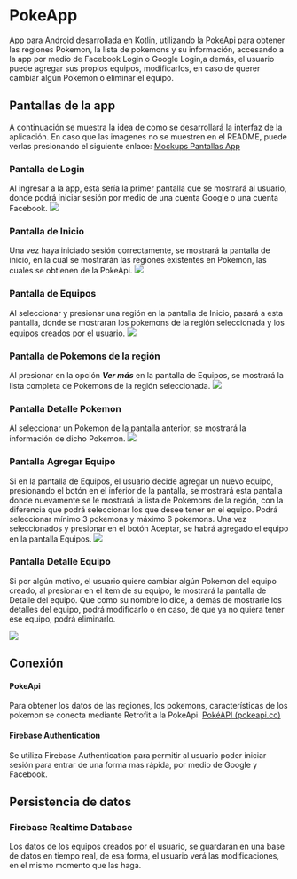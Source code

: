 # PokeApp

App para Android desarrollada en Kotlin, utilizando la PokeApi para obtener las regiones Pokemon, la lista de pokemons y su información, accesando a la app por medio de Facebook Login o Google Login,a demás, el usuario puede agregar sus propios equipos, modificarlos, en caso de querer cambiar algún Pokemon o eliminar el equipo.

## Pantallas de la app

A continuación se muestra la idea de como se desarrollará la interfaz de la aplicación.
En caso que las imagenes no se muestren en el README, puede verlas presionando el siguiente enlace:
[Mockups Pantallas App](https://drive.google.com/file/d/1vIkQt8iqccoXCjF9ajsatUT415qrr-OO/view?usp=sharing)

### Pantalla de Login
Al ingresar a la app, esta sería la primer pantalla que se mostrará al usuario, donde podrá iniciar sesión por medio de una cuenta Google o una cuenta Facebook.
![](https://lh3.googleusercontent.com/HA9ajGFj3eGbfhfHLPqyjT24pRyBTGHMCoj-SpLs6CcJ3jmfdQm9aQpYcJszqKZyB7IXGrPFTaRBwHlMWFd_GH9zMfiqIN7n_ReNR3RvJReyrLXLaXvWNs8NTMQyf6SAoQEdYjP_N0s8BhDg3vfgsZo7fD9cPjibfJZSn6h7R-yj3_5iWrN_kricrmUr9eVMa3FUFMQDu5ATvkSXxR-YlPn91OifK4YtugSjNlrwW17mOubVxJf-3MR7DIVKr72vlSrWbBhLNxm3T5nMsHjrNT307CWfnNjPrEyRpLLJaB7KatT9YABA-EHHIVJHXjN_YPsuj4Yd5dCLjDbcpS5vT9XM8G2PkZJq9L3HGrbCmUy5zEDeq9Yzj_4WXk06rCGrnJ0Ej006jcuf6gs6BW5_Z6dXsxENB1jDkWr53GWWdJmZR5EMPLlywcV-n-mRAgu1BD1RUVulv7Plp2LTn2Nf0CBSDFIehZd4iE-4LKvzBg90_69RDt58m-GCW_7cWVTfYCUgFY6moXe8idjoPm6lfqswCp2PzpoRIKrXH4KbBcG1ETc4unL5ffvO8b411zpWqc1HkFczewadu82c4bO-k_w-FQszhoSDu6JBT5k2XvZwH_Ebj30SzLK0QZevZXWDWR3_Yu6IwAx8DKM6N2YVcFHR0oKqNP1Pk7syhp9dGYHd3Aw4WczAIXkLnivD=w538-h954-no?authuser=0)

### Pantalla de Inicio
Una vez haya iniciado sesión correctamente, se mostrará la pantalla de inicio, en la cual se mostrarán las regiones existentes en Pokemon, las cuales se obtienen de la PokeApi.
![](https://lh3.googleusercontent.com/npZP68d96K8cRGw8dLJCx-Gh_3JCqN4CF4ZHY5SA3SX4xUDiP22PlIrGcmgZd10MIDGCnkk_F9Mp51gLmd8hDs2ZwJB8nY__0Z3eVWgL_1G99TxV5EgLN9yhpIIhG3Yk-QbtHGbhRJAA2MtzObOkWiGH05xWcYdma8FLMGKdHLFqm3aJX8ugdo4wlu6oodTHGFJX11fArvNkem6W2utChNlB203N7TyvfyqC8XgispHgPx7HNfeGQWNO9NcoUMAQpWyXjaMhDo9hdhI-_UNvQQKCPOWRyCxtF_OqqggK8q30ZeRiBxmkUTbkxBZwm_IgNBecc0dFyjEVMvIba45lmDSNB5tNSrO0TlvHzlttdFvrXblM_dswQNMlXtnC_-0-aXT2gItVoPyN3kohcADj2qurdVCez0V-X2uq1DfZhdVqwG17sF55YBWSbr1LJF7XwWcQOhd9ZmWMwV4Wan9EspMgJ8BhfA5WSd6a_px5RUqWTjeASIa25j9148UZ-dzS17SPT3UPLQsMwQrhZbTEY3tpGnqc6WCwBeS9uX-HTpIgv5ES-mk-dRqLkBj8zRgygcDMeIxYP12Dk15drkT10MSO6y4xbHdfdphDB7_QH_-4QMMxN9i3LnEfPKzp0Wrb1zEzdX32C_uTvcUx7WM8MiaAwUCp94M_ErFBaxjb8ZrDaT7yWTpTRZW_2wse=w538-h954-no?authuser=0)

### Pantalla de Equipos

Al seleccionar y presionar una región en la pantalla de Inicio, pasará a esta pantalla, donde se mostraran los pokemons de la región seleccionada y los equipos creados por el usuario.
![](https://lh3.googleusercontent.com/bMYtBtzmdrXUo6hWY4Z2evG5j6pPQVAZYhkLOmu52qokUWfNrjPS8D1uXkPfDztzwfAIgr03jUhJ0_t3BPBy7ApAmwRmrGhaW3J8aZ6a_Fi4OWervJtsCNtZyVik5YYysdrRQX4sqqXe9uuzKu4AaznCGakzKISpdTk0ZqI9G2aQJ3aQC36OI0okCFTwYxMoMWY5pxR_VtzKpud3BNZDgY1fxIZfI_ZXsu6vtEL6_mqzvQpqun4aGp4qa0GebDb46wUZ_13XCfdU9BgNJiTnWbO7fw67Fw5L9XIoxc35LdtTuWmK3JWAsjmO5THEGj5RxDyDEQ061EoZFs613sUbrEp4XyFM2vmWOck_rF0kxIyRZy1mANAVTmH89xo3cnMJC_sWusaShrj_NnexfWG_Np0hRluDnQaL9FUAC6WdifhuBIE_NKq7SUFv44Gp21stlB-XMlrSqEhVk3-bazsbqZQ8EPfSM76uc4D3A03SRAVXoxGnV8CFDED-ck3Ns1USJLfoKpjd1swaw7NnDGtNZh5ccfEzdf9jhLLWcIUVtkV6siybP-9AT1zDaxcmuXv1k8lmt_nB0xnJDLouN7efqnnLrWj2FIFHXcP852XRwTHT2nulhSKDDGzLBdTl6Eq7JiRHjkD2jPjzFSsLEsscrOgI-Z8T18dq6MCTMAbI9yb9kEpGO0AihSYj8afg=w538-h954-no?authuser=0)

### Pantalla de Pokemons de la región
Al presionar en la opción ***Ver más*** en la pantalla de Equipos, se mostrará la lista completa de Pokemons de la región seleccionada.
![](https://lh3.googleusercontent.com/HOdviMskdsZeqGiGqZD1HG2TI492b6IjGCI9saPgNd9rENxzyzU507vb4F2iTJH6IQKwjeh39rO2lOMRSmzDZgx4_GTBuerrIYLrDPnMN5t9ykAnmAKCvurSIwOKoFdzTc8ZWvT8GUoLAE2BjY28xwVSZH4TO2ZE5KbQAAbqCrt76le2Qjth7P9zh3jZdFRWJZSp-T4y-Ix8PdD-oYb1olWyiLM0s54GbvnnDL-oXfBP7HbQfurPZ8sFUfcDeb0aHeKvhQjOI7HQB2uPZhmxC6ebg11kEX6ITfBt-xIOboGmA4ZRK1J-QKZvAPwdfAZs6X_xjM0-S6PEk0TmJPoaM-n2bHOmKlskST2DiAN8jc7cMdJ4S7mZQqZFqrhL3Roy9MnE0F0TdCzt7DJuPSSe9cc2n2ECOC00NSSbsfg5OWU6iprpi7GXBcxVygw0hacgzSSSd_k-RZ9X33ViWo3pBgW2VLZKgN1Z-JntDDUzoGHhlNdjZUiiLAHU0OlZV8jfXjKkyi0Y56N-pl3hYVApWRXVGHbik2mRa8bZa9e116pv57Ch_spBeS3p07CZz3RhvGluKzAHQNMJWOH46oxY36WrR5QPK7JHjXto3jz3BPAY5nHdUDAtQBryEIXAaJb2Xe5MRHp_J9158L4MuRGhlN_0HiJ_3yLmJWePiYbvbT3oEOIP4r8kdWvIj4Pb=w538-h954-no?authuser=0)


### Pantalla Detalle Pokemon
Al seleccionar un Pokemon de la pantalla anterior, se mostrará la información de dicho Pokemon.
![](https://lh3.googleusercontent.com/alYXZ3gUi8ZknZDsio6c1U5x4uSLyblZI-EJPdFCBFjEmdDsxybjOFJ1SKoZgEmUcXWTkRUrPVyuW3YNY8e5YYlOuaNIEeUkmMOX9vU68jfY_rG3Ra9xHXiEEAGQpNJ3d6iVFaNhMPfOl9zqQWAFA4XwwgLFgXHCoaLx_U1qaTv8ofhd_plsaG02F_C3f8PqL8QyzmFaVooVb_EGJDkEg-OP-X0gvh0ZmmsbrODi_FPfEYZWfuROYzA3Bbz44bzvxDdSl5DN_6e1z3Ak42g1h7hKAXKX3qpWAKPKXbDq2SIlCjbLLZ4RC0TilYYzhB2KiYRie3RuiPRqRjR2ZREDpkhgOwe5s0aZUlOfAdVGiXTuI-9z4fiFRDIzvRrjifHI4cxaBx4-XvgYgzbmuL7eFZfORdQIUwgATzTXqQbH4QnOp2gVuOHHrw-uS1wryKaFUKpsG9wJa37dokcqwj2ld24BzxxEHro9FiofDtO6mw4E8J4nHrxKTbf7js1rRKBDNNVfBZn2GS9mxe2WFpd3jVlqp-jhUqiLcTYtSJYHpjQ2WdjdECxivS0ebaMLHo6-TDehV_1nLLIeQq_Ok9BSW661Oi6E6jN8H3Ix9BVeV5RxrS60yQbi2VA3PumB1E26j4LF7dOxRS50kKENztfJvEpzqhp_D8b8UqGjnKPjH8uXd-Hn6_U-4ZwAvLMu=w538-h954-no?authuser=0) 

### Pantalla Agregar Equipo
Si en la pantalla de Equipos, el usuario decide agregar un nuevo equipo, presionando el botón en el inferior de la pantalla, se mostrará esta pantalla donde nuevamente se le mostrará la lista de Pokemons de la región, con la diferencia que podrá seleccionar los que desee tener en el equipo. 
Podrá seleccionar mínimo 3 pokemons y máximo 6 pokemons.
Una vez seleccionados y presionar en el botón Aceptar, se habrá agregado el equipo en la pantalla Equipos.
![](https://lh3.googleusercontent.com/RBXZ-zKK1qx0V2hemsnON4UHErxG5I9NrvCt5MON0KZtEMpf4zdxDQEMHMTI4pmwsyboS0PZKKBNDADR8rbKj4H__SBwKge6qKV5w0d3ZrbNlDLWpzbW-LwgYS3RNNkxl8EQfCJC4s-tmhssJcLbruuv3TdjHJqE6ZcvUQa_AijNAybNXQXkMEcvO0973iOujv82NY-vULo-_F5g1P9kD7zXTIleeeWVBari5yROu33ObcmrCS7HAs13AGk5jLLnuzuC0zFXI2anHLNcLAcqSK8mefozyqIS-6fFcf-L0b4UYrgGTXRRaEvBO0yisQf0pYd1CKcW59FS6biX5CbmjQc4RHXLtOcYhKvemnvPvvVtK0MxDfTZUpmuAEUA2TSvj3dF3IRp-xtXBzx-wF3PEHBh_XV0s6VOJ5qC6e3IsTZv0euH2A80k0uTlESwsFJRnj3PaQkl_7wtQHbKxF5mlyozb-q2CI2yZ9K-1y57qtG-V2BwdRLFECYGHSA6Wf7X6ytZ4j_v3LSG67F6Myx3CChqcQJrzXLu-J1pZ6TVvM5x1C6XbuNu2X1-alxx8JWtSSGHFSHhPBA3lXd4Z5KrcbtmjpsB_FXEJ3omTeU3bpqlHZimWdCTNevhLfw8O7sSlE_z1lriqNGC8MIeqJTOmNSSGsNVheTudQ3d1K7NkyyYazMfyu1avYPso-m-=w538-h954-no?authuser=0)

### Pantalla  Detalle Equipo
Si por algún motivo, el usuario quiere cambiar algún Pokemon del equipo creado, al presionar en el item de su equipo, le mostrará la pantalla de Detalle del equipo.
Que como su nombre lo dice, a demás de mostrarle los detalles del equipo, podrá modificarlo o en caso, de que ya no quiera tener ese equipo, podrá eliminarlo.

![](https://lh3.googleusercontent.com/UljU4EAB2m8MQfCBbyiKlZx-MuxfUwyVpnS3gnjHzGb4C0O8K6b2QzctwNIVs68FE2U5ZqIggScaOPQrn-JWFb6B2MU2ro1rDnppDRDPtfpZ9g_UeOcYxoDPzg_ZWJcWTJlwFB7GdLUxLWaIvjkT5ffAbffP7vGfCSe4knYuN5p8n17_Lwztia4hy92G8ezkWdfWH74jBSwrQrf5FdwYUAdjgl36LMcVeH7Uo-y5ncJGH82CBdRCOFGIkuAjU404YN37UWYl7Y--zH1Emfwm62mik9bqilQhC-FpZ2JoImErl3O6tD63ssKqa-04dBc1VmzW_mGjvSpYEgerWRpdGjjDxVFI9xLpw5On6yujW0oboRXxvoo1-gam1x7jt8QZCRXgha_GAcPukOiLpYsbKo28zBuhc4eg9h-HD6J6q8bu1aQVv1_YWw5yaO4E9p1Q7Ssa6W3feLZEkiQrEzAihO6194nF5a1J_PckMglEtH1bNe9EN_trmahZcex0-wsqNiwPNqmRza_lmwMOssv4bhtfzi5lVZWM5u8darfqI0J9XC6QwMZD8IeM3yF8-ZX6p_Pr2vm2HzRmeyj9NZFy8HmyI7mIS0-2FvvVSswustYweM78otOhompdyUvufRLBXfJGlCy1vnEsbNIJwl4beCPvZXIuAMe4vWUgfkc-icOxZVAJYQlsmF6pXFpu=w538-h954-no?authuser=0)

## Conexión
#### PokeApi
Para obtener los datos de las regiones, los pokemons, características de los pokemon se conecta mediante Retrofit a la PokeApi.
[PokéAPI (pokeapi.co)](https://pokeapi.co/)

#### Firebase Authentication
Se utiliza Firebase Authentication para permitir al usuario poder iniciar sesión para entrar de una forma mas rápida, por medio de Google y Facebook.

## Persistencia de datos


### Firebase Realtime Database
Los datos de los equipos creados por el usuario, se guardarán en una base de datos en tiempo real, de esa forma, el usuario verá las modificaciones, en el mismo momento que las haga. 
